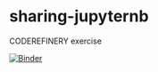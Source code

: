 # sharing-jupyternb
CODEREFINERY exercise

[![Binder](https://mybinder.org/badge_logo.svg)](https://mybinder.org/v2/gh/git@github.com:MLozanoPrieto/sharing-jupyternb.git/HEAD)

